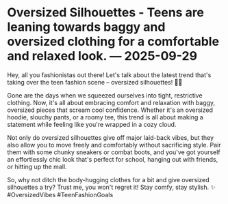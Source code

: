 # Oversized Silhouettes - Teens are leaning towards baggy and oversized clothing for a comfortable and relaxed look. — 2025-09-29

Hey, all you fashionistas out there! Let's talk about the latest trend that's taking over the teen fashion scene – oversized silhouettes! 🙌🏼

Gone are the days when we squeezed ourselves into tight, restrictive clothing. Now, it's all about embracing comfort and relaxation with baggy, oversized pieces that scream cool confidence. Whether it's an oversized hoodie, slouchy pants, or a roomy tee, this trend is all about making a statement while feeling like you're wrapped in a cozy cloud.

Not only do oversized silhouettes give off major laid-back vibes, but they also allow you to move freely and comfortably without sacrificing style. Pair them with some chunky sneakers or combat boots, and you've got yourself an effortlessly chic look that's perfect for school, hanging out with friends, or hitting up the mall.

So, why not ditch the body-hugging clothes for a bit and give oversized silhouettes a try? Trust me, you won't regret it! Stay comfy, stay stylish. ✨ #OversizedVibes #TeenFashionGoals
